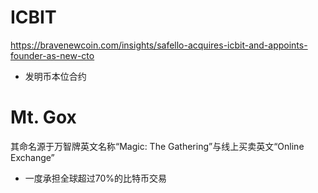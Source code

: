 # ICBIT
https://bravenewcoin.com/insights/safello-acquires-icbit-and-appoints-founder-as-new-cto
- 发明币本位合约
# Mt. Gox
其命名源于万智牌英文名称“Magic: The Gathering”与线上买卖英文“Online Exchange”
- 一度承担全球超过70%的比特币交易
